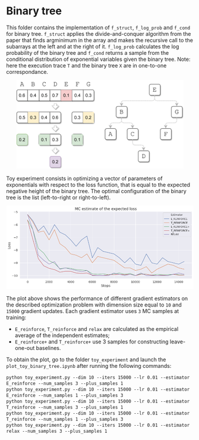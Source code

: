 # Binary tree

This folder contains the implementation of `f_struct`, `f_log_prob` and `f_cond` for binary tree. `f_struct` applies the divide-and-conquer algorithm from the paper that finds argminimum in the array and makes the recursive call to the subarrays at the left and at the right of it. `f_log_prob` calculates the log probability of the binary tree and `f_cond` returns a sample from the conditional distribution of exponential variables given the binary tree. 
Note: here the execution trace `T` and the binary tree `X` are in one-to-one correspondance.

<p align="middle">
	<img width="450" src="../figures/binary_tree.png">
</p>

Toy experiment consists in optimizing a vector of parameters of exponentials with respect to the loss function, that is equal to the expected negative height of the binary tree. The optimal configuration of the binary tree is the list (left-to-right or right-to-left).

<p align="middle">
	<img width="750" src="../figures/exp_binary_tree.png">
</p>

The plot above shows the performance of different gradient estimators on the described optimization problem with dimension size equal to `10` and `15000` gradient updates. Each gradient estimator uses `3` MC samples at training: 

* `E_reinforce`, `T_reinforce` and `relax` are calculated as the empirical average of the independent estimates;
* `E_reinforce+` and `T_reinforce+` use 3 samples for constructing leave-one-out baselines.

To obtain the plot, go to the folder `toy_experiment` and launch the `plot_toy_binary_tree.ipynb` after running the following commands:
```
python toy_experiment.py --dim 10 --iters 15000 --lr 0.01 --estimator E_reinforce --num_samples 3 --plus_samples 1 
python toy_experiment.py --dim 10 --iters 15000 --lr 0.01 --estimator E_reinforce --num_samples 1 --plus_samples 3
python toy_experiment.py --dim 10 --iters 15000 --lr 0.01 --estimator T_reinforce --num_samples 3 --plus_samples 1 
python toy_experiment.py --dim 10 --iters 15000 --lr 0.01 --estimator T_reinforce --num_samples 1 --plus_samples 3
python toy_experiment.py --dim 10 --iters 15000 --lr 0.01 --estimator relax --num_samples 3 --plus_samples 1
```
